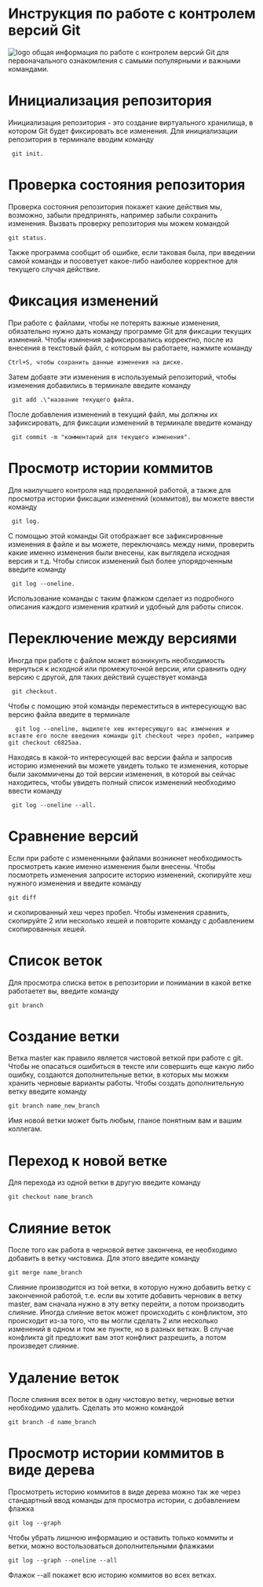 # **Инструкция по работе с контролем версий Git**
![logo](logo.png)
    общая информация по работе с контролем версий  Git для первоначального ознакомления с самыми популярными и важными командами.
# Инициализация репозитория
Инициализация репозитория - это создание виртуального хранилища, в котором Git будет фиксировать все изменения. Для инициализации репозитория в терминале вводим команду

     git init.
# Проверка состояния репозитория
Проверка состояния репозитория покажет какие действия мы, возможно, забыли предпринять, например забыли сохранить изменения. Вызвать проверку репозитория мы можем командой 

    git status.
Также программа сообщит об ошибке, если таковая была, при введении самой команды и посоветует какое-либо наиболее корректное для текущего случая действие.
# Фиксация изменений
При работе с файлами, чтобы не потерять важные изменения, обязательно нужно дать команду программе Git для фиксации текущих измнений. Чтобы измнения зафиксировались корректно, после из внесения в текстовый файл, с которым вы работаете, нажмите команду 

    Ctrl+S, чтобы сохранить данные изменения на диске.
Затем добавте эти изменения в используемый репозиторий, чтобы изменения добавились в терминале введите команду

     git add .\"название текущего файла.
 После добавления изменений в текущий файл, мы должны их зафиксировать, для фиксации изменений в терминале введите команду
     
     git commit -m "комментарий для текущего изменения". 
# Просмотр истории коммитов
Для наилучшего контроля над проделанной работой, а также для просмотра истории фиксации изменений (коммитов), вы можете ввести команду

     git log.
 С помощью этой команды Git отображает все зафиксировнные изменения в файле и вы можете, переключаясь между ними, проверить какие именно изменения были внесены, как выглядела исходная версия и т.д. Чтобы список изменений был более упорядоченным введите команду 
    
     git log --oneline. 
 Использование команды с таким флажком сделает из подробного описания каждого изменения краткий и удобный для работы список.
# Переключение между версиями
Иногда при работе с файлом может возникунть необходимость вернуться к исходной или промежуточной версии, или сравнить одну версию с другой, для таких действий существует команда

     git checkout. 
Чтобы с помощию этой команды переместиться в интересующую вас версию файла введите в терминалe

      git log --oneline, выдилете хеш интересующуго вас изменения и вставте его после введения команды git checkout через пробел, например git checkout c6825aa.
Находясь в какой-то интересующей вас версии файла и запросив историю изменений вы можете увидеть только те изменения, которые были закоммичены до той версии изменения, в которой вы сейчас находитесь, чтобы увидеть полный список изменений необходимо ввести команду
    
     git log --oneline --all.
# Сравнение версий
 Если при работе с измененными файлами возникнет необходимость просмотреть какие именно изменения были внесены. Чтобы посмотреть изменения запросите историю изменений, скопируйте хеш нужного изменения и введите команду

    git diff 
и скопированный хеш через пробел. Чтобы изменения сравнить, скопируйте 2 или несколько хешей и повторите команду с добавлением скопированных хешей. 
# Список веток
Для просмотра списка веток в репозитории и понимании в какой ветке работаетет вы, введите команду

    git branch

# Создание ветки
Ветка master как правило является чистовой веткой при работе с git. Чтобы не опасаться ошибиться в тексте или совершить еще какую либо ошибку, создаются дополнительные ветки, в которых мы можкм хранить черновые варианты работы. Чтобы создать дополнительную ветку введите команду

    git branch name_new_branch

Имя новой ветки может быть любым, гланое понятным вам и вашим коллегам.
# Переход к новой ветке
Для перехода из одной ветки в другую введите команду 

    git checkout name_branch

# Слияние веток
После того как работа в черновой ветке закончена, ее необходимо добавить в ветку чистовика. Для этого введите команду

    git merge name_branch
Слияние производится из той ветки, в которую нужно добавить ветку с законченной работой, т.е. если вы хотите добавить черновик в ветку master, вам сначала нужно в эту ветку перейти, а потом производить слияние. Иногда слияние веток может происходить с конфликтом, это происходит из-за того, что вы могли сделать 2 или несколько изменений в одном и том же пункте, но в разных ветках. В случае конфликта git предложит вам этот конфликт разрешить, а потом произведет слияние.
# Удаление веток
После слияния всех веток в одну чистовую ветку, черновые ветки необходимо удалить. Сделать это можно командой 

    git branch -d name_branch

# Просмотр истории коммитов в виде дерева
Просмотреть историю коммитов в виде дерева можно так же через cтандартный ввод команды для просмотра истории, с добавлением флажка 

    git log --graph
Чтобы убрать лишнюю информацию и оставить только коммиты и ветки, можно востользоваться дополнительными флажками

    git log --graph --oneline --all
Флажок --all покажет всю историю коммитов во всех ветках.